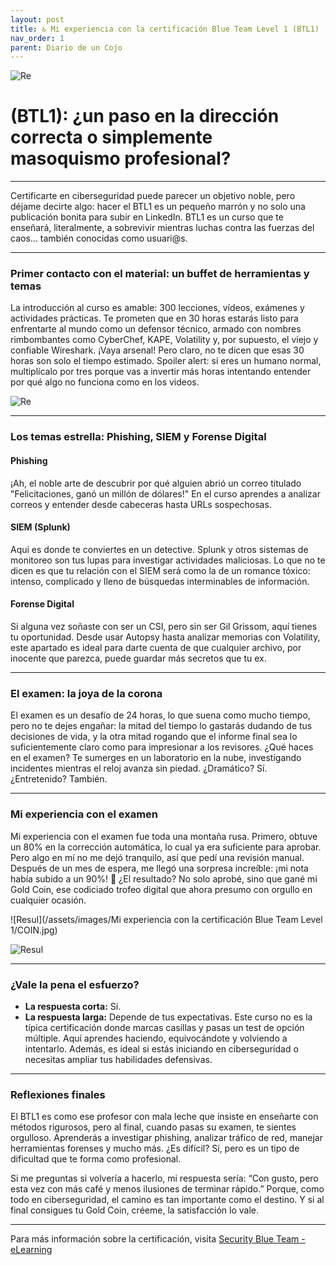 ```yaml
---
layout: post
title: ♿ Mi experiencia con la certificación Blue Team Level 1 (BTL1)
nav_order: 1
parent: Diario de un Cojo
---
```


![Re](/assets/img/BTLLOC.jpg)

# (BTL1): ¿un paso en la dirección correcta o simplemente masoquismo profesional?

---

Certificarte en ciberseguridad puede parecer un objetivo noble, pero déjame decirte algo: hacer el BTL1 es un pequeño marrón y no solo una publicación bonita para subir en LinkedIn. BTL1 es un curso que te enseñará, literalmente, a sobrevivir mientras luchas contra las fuerzas del caos… también conocidas como usuari@s.

---

### Primer contacto con el material: un buffet de herramientas y temas

La introducción al curso es amable: 300 lecciones, vídeos, exámenes y actividades prácticas. Te prometen que en 30 horas estarás listo para enfrentarte al mundo como un defensor técnico, armado con nombres rimbombantes como CyberChef, KAPE, Volatility y, por supuesto, el viejo y confiable Wireshark. ¡Vaya arsenal! Pero claro, no te dicen que esas 30 horas son solo el tiempo estimado. Spoiler alert: si eres un humano normal, multiplícalo por tres porque vas a invertir más horas intentando entender por qué algo no funciona como en los videos.

![Re](/assets/img/8xs6.gif)

---

### Los temas estrella: Phishing, SIEM y Forense Digital

#### Phishing

¡Ah, el noble arte de descubrir por qué alguien abrió un correo titulado "Felicitaciones, ganó un millón de dólares!" En el curso aprendes a analizar correos y entender desde cabeceras hasta URLs sospechosas.

#### SIEM (Splunk)

Aquí es donde te conviertes en un detective. Splunk y otros sistemas de monitoreo son tus lupas para investigar actividades maliciosas. Lo que no te dicen es que tu relación con el SIEM será como la de un romance tóxico: intenso, complicado y lleno de búsquedas interminables de información.

#### Forense Digital

Si alguna vez soñaste con ser un CSI, pero sin ser Gil Grissom, aquí tienes tu oportunidad. Desde usar Autopsy hasta analizar memorias con Volatility, este apartado es ideal para darte cuenta de que cualquier archivo, por inocente que parezca, puede guardar más secretos que tu ex.

---

### El examen: la joya de la corona

El examen es un desafío de 24 horas, lo que suena como mucho tiempo, pero no te dejes engañar: la mitad del tiempo lo gastarás dudando de tus decisiones de vida, y la otra mitad rogando que el informe final sea lo suficientemente claro como para impresionar a los revisores. ¿Qué haces en el examen? Te sumerges en un laboratorio en la nube, investigando incidentes mientras el reloj avanza sin piedad. ¿Dramático? Sí. ¿Entretenido? También.

---

### Mi experiencia con el examen

Mi experiencia con el examen fue toda una montaña rusa. Primero, obtuve un 80% en la corrección automática, lo cual ya era suficiente para aprobar. Pero algo en mí no me dejó tranquilo, así que pedí una revisión manual. Después de un mes de espera, me llegó una sorpresa increíble: ¡mi nota había subido a un 90%! 🎉 ¿El resultado? No solo aprobé, sino que gané mi Gold Coin, ese codiciado trofeo digital que ahora presumo con orgullo en cualquier ocasión.

![Resul](/assets/images/Mi experiencia con la certificación Blue Team Level 1/COIN.jpg)

![Resul](/assets/img/90.png)

---

### ¿Vale la pena el esfuerzo?

- **La respuesta corta:** Sí.
- **La respuesta larga:** Depende de tus expectativas. Este curso no es la típica certificación donde marcas casillas y pasas un test de opción múltiple. Aquí aprendes haciendo, equivocándote y volviendo a intentarlo. Además, es ideal si estás iniciando en ciberseguridad o necesitas ampliar tus habilidades defensivas.

---

### Reflexiones finales

El BTL1 es como ese profesor con mala leche que insiste en enseñarte con métodos rigurosos, pero al final, cuando pasas su examen, te sientes orgulloso. Aprenderás a investigar phishing, analizar tráfico de red, manejar herramientas forenses y mucho más. ¿Es difícil? Sí, pero es un tipo de dificultad que te forma como profesional.

Si me preguntas si volvería a hacerlo, mi respuesta sería: “Con gusto, pero esta vez con más café y menos ilusiones de terminar rápido.” Porque, como todo en ciberseguridad, el camino es tan importante como el destino. Y si al final consigues tu Gold Coin, créeme, la satisfacción lo vale.

---

Para más información sobre la certificación, visita [Security Blue Team - eLearning](https://elearning.securityblue.team/)
